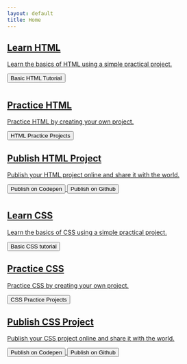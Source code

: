 ```yaml
---
layout: default
title: Home
---
```


<div class="card-row">
  <a href="practice-html">
    <div class="card">
      <h2>Learn HTML</h2>
      <p>Learn the basics of HTML using a simple practical project.</p>
      <button style="margin-bottom: 10px;">Basic HTML Tutorial</button>
    </div>
  </a>
  <a href="html-project-wikipedia">
    <div class="card">
      <h2>Practice HTML</h2>
      <p>Practice HTML by creating your own project.</p>
      <button>HTML Practice Projects</button>
    </div>
  </a>
  <a href="html-css-tutorials">
    <div class="card">
      <h2>Publish HTML Project</h2>
      <p>Publish your HTML project online and share it with the world.</p>
      <button style="margin-bottom: 10px;">Publish on Codepen</button>
      <button>Publish on Github</button>
    </div>
  </a>
</div>

<div class="card-row">
  <a href="html-css-tutorials">
    <div class="card">
      <h2>Learn CSS</h2>
      <p>Learn the basics of CSS using a simple practical project.</p>
      <button>Basic CSS tutorial</button>
    </div>
    </a>
  <a href="html-css-tutorials">
    <div class="card">
      <h2>Practice CSS</h2>
      <p>Practice CSS by creating your own project.</p>
      <button>CSS Practice Projects</button>
    </div>
  </a>
  <a href="html-css-tutorials">
    <div class="card">
      <h2>Publish CSS Project</h2>
      <p>Publish your CSS project online and share it with the world.</p>
      <button style="margin-bottom: 10px;">Publish on Codepen</button>
      <button>Publish on Github</button>
    </div>
  </a>
</div>